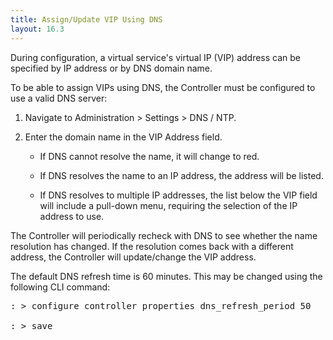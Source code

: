 ```yaml
---
title: Assign/Update VIP Using DNS
layout: 16.3
---
```

During configuration, a virtual service's virtual IP (VIP) address can be specified by IP address or by DNS domain name.

To be able to assign VIPs using DNS, the Controller must be configured to use a valid DNS server:
<ol> 
 <li> <p>Navigate to Administration &gt; Settings &gt; DNS / NTP.</p> </li> 
 <li> <p>Enter the domain name in the VIP Address field.</p> 
  <ul> 
   <li> <p>If DNS cannot resolve the name, it will change to red.</p> </li> 
   <li> <p>If DNS resolves the name to an IP address, the address will be listed.  </p> </li> 
   <li> <p>If DNS resolves to multiple IP addresses, the list below the VIP field will include a pull-down menu, requiring the selection of the IP address to use.</p> </li> 
  </ul> </li> 
</ol> 

The Controller will periodically recheck with DNS to see whether the name resolution has changed. If the resolution comes back with a different address, the Controller will update/change the VIP address.

The default DNS refresh time is 60 minutes. This may be changed using the following CLI command:

<pre class="">: &gt; configure controller properties dns_refresh_period 50

: &gt; save</pre> 